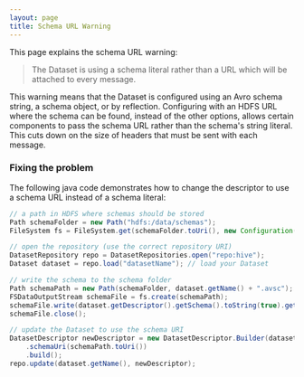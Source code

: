 ```yaml
---
layout: page
title: Schema URL Warning
---
```

This page explains the schema URL warning:
> The Dataset is using a schema literal rather than a URL which will be attached to every message.

This warning means that the Dataset is configured using an Avro schema string, a schema object, or by reflection. Configuring with an HDFS URL where the schema can be found, instead of the other options, allows certain components to pass the schema URL rather than the schema's string literal. This cuts down on the size of headers that must be sent with each message.

### Fixing the problem

The following java code demonstrates how to change the descriptor to use a schema URL instead of a schema literal:
```java
// a path in HDFS where schemas should be stored
Path schemaFolder = new Path("hdfs:/data/schemas");
FileSystem fs = FileSystem.get(schemaFolder.toUri(), new Configuration());

// open the repository (use the correct repository URI)
DatasetRepository repo = DatasetRepositories.open("repo:hive");
Dataset dataset = repo.load("datasetName"); // load your Dataset

// write the schema to the schema folder
Path schemaPath = new Path(schemaFolder, dataset.getName() + ".avsc");
FSDataOutputStream schemaFile = fs.create(schemaPath);
schemaFile.write(dataset.getDescriptor().getSchema().toString(true).getBytes(Charset.forName("UTF-8")));
schemaFile.close();

// update the Dataset to use the schema URI
DatasetDescriptor newDescriptor = new DatasetDescriptor.Builder(dataset.getDescriptor())
    .schemaUri(schemaPath.toUri())
    .build();
repo.update(dataset.getName(), newDescriptor);
```

